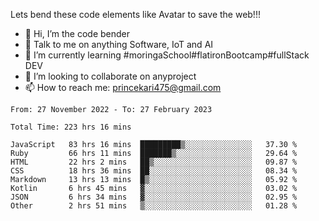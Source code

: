 Lets bend these code elements like Avatar to save the web!!!
- 👋 Hi, I’m the code bender
- 👀 Talk to me on anything Software, IoT and AI
- 🌱 I’m currently learning #moringaSchool#flatironBootcamp#fullStack DEV
- 💞️ I’m looking to collaborate on anyproject
- 📫 How to reach me: princekari475@gmail.com

<!--START_SECTION:waka-->

```text
From: 27 November 2022 - To: 27 February 2023

Total Time: 223 hrs 16 mins

JavaScript   83 hrs 16 mins  █████████▒░░░░░░░░░░░░░░░   37.30 %
Ruby         66 hrs 11 mins  ███████▒░░░░░░░░░░░░░░░░░   29.64 %
HTML         22 hrs 2 mins   ██▒░░░░░░░░░░░░░░░░░░░░░░   09.87 %
CSS          18 hrs 36 mins  ██░░░░░░░░░░░░░░░░░░░░░░░   08.34 %
Markdown     13 hrs 13 mins  █▒░░░░░░░░░░░░░░░░░░░░░░░   05.92 %
Kotlin       6 hrs 45 mins   ▓░░░░░░░░░░░░░░░░░░░░░░░░   03.02 %
JSON         6 hrs 34 mins   ▓░░░░░░░░░░░░░░░░░░░░░░░░   02.95 %
Other        2 hrs 51 mins   ▒░░░░░░░░░░░░░░░░░░░░░░░░   01.28 %
```

<!--END_SECTION:waka-->


<!---
prince475/prince475 is a ✨ special ✨ repository because its `README.md` (this file) appears on your GitHub profile.
You can click the Preview link to take a look at your changes.
--->
